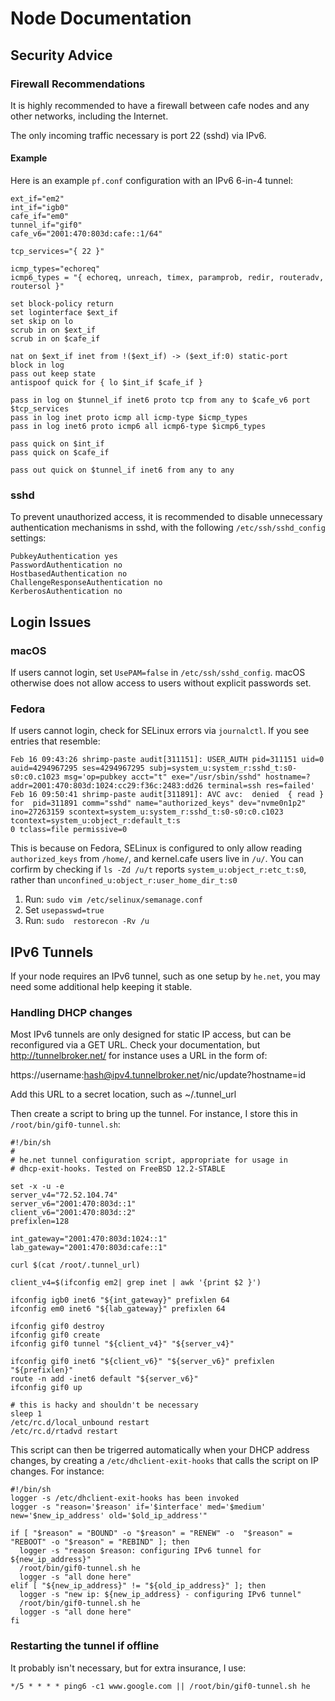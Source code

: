 # Node Documentation

## Security Advice

### Firewall Recommendations

It is highly recommended to have a firewall between cafe nodes and any other networks, including the Internet.

The only incoming traffic necessary is port 22 (sshd) via IPv6. 

#### Example

Here is an example `pf.conf` configuration with an IPv6 6-in-4 tunnel:

```
ext_if="em2"
int_if="igb0"
cafe_if="em0"
tunnel_if="gif0"
cafe_v6="2001:470:803d:cafe::1/64"

tcp_services="{ 22 }"

icmp_types="echoreq"
icmp6_types = "{ echoreq, unreach, timex, paramprob, redir, routeradv, routersol }"

set block-policy return
set loginterface $ext_if
set skip on lo
scrub in on $ext_if
scrub in on $cafe_if

nat on $ext_if inet from !($ext_if) -> ($ext_if:0) static-port
block in log
pass out keep state
antispoof quick for { lo $int_if $cafe_if }

pass in log on $tunnel_if inet6 proto tcp from any to $cafe_v6 port $tcp_services
pass in log inet proto icmp all icmp-type $icmp_types
pass in log inet6 proto icmp6 all icmp6-type $icmp6_types

pass quick on $int_if
pass quick on $cafe_if

pass out quick on $tunnel_if inet6 from any to any
```

### sshd

To prevent unauthorized access, it is recommended to disable unnecessary authentication mechanisms in sshd, with the following `/etc/ssh/sshd_config` settings:

```
PubkeyAuthentication yes
PasswordAuthentication no
HostbasedAuthentication no
ChallengeResponseAuthentication no
KerberosAuthentication no
```

## Login Issues

### macOS

If users cannot login, set `UsePAM=false` in `/etc/ssh/sshd_config`. macOS otherwise does not allow access to users without explicit passwords set.

### Fedora

If users cannot login, check for SELinux errors via `journalctl`. If you see entries that resemble:

```
Feb 16 09:43:26 shrimp-paste audit[311151]: USER_AUTH pid=311151 uid=0 auid=4294967295 ses=4294967295 subj=system_u:system_r:sshd_t:s0-s0:c0.c1023 msg='op=pubkey acct="t" exe="/usr/sbin/sshd" hostname=? addr=2001:470:803d:1024:cc29:f36c:2483:dd26 terminal=ssh res=failed'
Feb 16 09:50:41 shrimp-paste audit[311891]: AVC avc:  denied  { read } for  pid=311891 comm="sshd" name="authorized_keys" dev="nvme0n1p2" ino=27263159 scontext=system_u:system_r:sshd_t:s0-s0:c0.c1023 tcontext=system_u:object_r:default_t:s
0 tclass=file permissive=0 
```

This is because on Fedora, SELinux is configured to only allow reading `authorized_keys` from `/home/`, and kernel.cafe users live in `/u/`. You can corfirm by checking if `ls -Zd /u/t` reports `system_u:object_r:etc_t:s0`, rather than `unconfined_u:object_r:user_home_dir_t:s0`


1. Run: `sudo vim /etc/selinux/semanage.conf`
2. Set `usepasswd=true`
3. Run: `sudo  restorecon -Rv /u`


## IPv6 Tunnels

If your node requires an IPv6 tunnel, such as one setup by `he.net`, you may need some additional help keeping it stable. 

### Handling DHCP changes

Most IPv6 tunnels are only designed for static IP access, but can be reconfigured via a GET URL. Check your documentation, but http://tunnelbroker.net/ for instance uses a URL in the form of:

https://username:hash@ipv4.tunnelbroker.net/nic/update?hostname=id

Add this URL to a secret location, such as ~/.tunnel_url

Then create a script to bring up the tunnel. For instance, I store this in `/root/bin/gif0-tunnel.sh`:

```
#!/bin/sh
#
# he.net tunnel configuration script, appropriate for usage in
# dhcp-exit-hooks. Tested on FreeBSD 12.2-STABLE

set -x -u -e
server_v4="72.52.104.74"
server_v6="2001:470:803d::1"
client_v6="2001:470:803d::2"
prefixlen=128

int_gateway="2001:470:803d:1024::1"
lab_gateway="2001:470:803d:cafe::1"

curl $(cat /root/.tunnel_url)

client_v4=$(ifconfig em2| grep inet | awk '{print $2 }')

ifconfig igb0 inet6 "${int_gateway}" prefixlen 64
ifconfig em0 inet6 "${lab_gateway}" prefixlen 64

ifconfig gif0 destroy
ifconfig gif0 create
ifconfig gif0 tunnel "${client_v4}" "${server_v4}"

ifconfig gif0 inet6 "${client_v6}" "${server_v6}" prefixlen "${prefixlen}"
route -n add -inet6 default "${server_v6}"
ifconfig gif0 up

# this is hacky and shouldn't be necessary
sleep 1
/etc/rc.d/local_unbound restart
/etc/rc.d/rtadvd restart
```

This script can then be trigerred automatically when your DHCP address changes, by creating a `/etc/dhclient-exit-hooks` that calls the script on IP changes. For instance:

```
#!/bin/sh
logger -s /etc/dhclient-exit-hooks has been invoked
logger -s "reason='$reason' if='$interface' med='$medium' new='$new_ip_address' old='$old_ip_address'"

if [ "$reason" = "BOUND" -o "$reason" = "RENEW" -o  "$reason" = "REBOOT" -o "$reason" = "REBIND" ]; then
  logger -s "reason $reason: configuring IPv6 tunnel for ${new_ip_address}"
  /root/bin/gif0-tunnel.sh he
  logger -s "all done here"
elif [ "${new_ip_address}" != "${old_ip_address}" ]; then
  logger -s "new ip: ${new_ip_address} - configuring IPv6 tunnel"
  /root/bin/gif0-tunnel.sh he
  logger -s "all done here"
fi
```

### Restarting the tunnel if offline

It probably isn't necessary, but for extra insurance, I use:

`*/5 * * * * ping6 -c1 www.google.com || /root/bin/gif0-tunnel.sh he`
